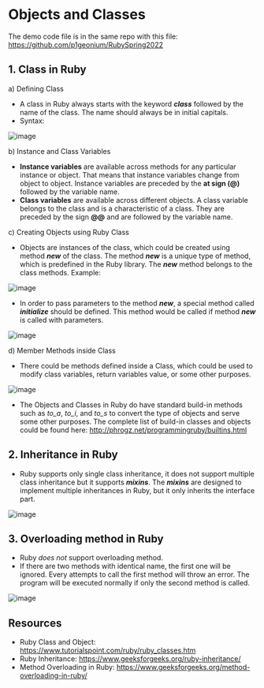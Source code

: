 <h1>Objects and Classes</h1>

The demo code file is in the same repo with this file: https://github.com/p1geonium/RubySpring2022

<h2>1. Class in Ruby</h2>

a) Defining Class
- A class in Ruby always starts with the keyword ***class*** followed by the name of the class. The name should always be in initial capitals.
- Syntax: 

![image](https://user-images.githubusercontent.com/93970330/163698193-05f12d96-5b82-4ebe-95d6-3a80c2b1ddd7.png)

b) Instance and Class Variables

- **Instance variables** are available across methods for any particular instance or object. That means that instance variables change from object to object. Instance variables are preceded by the **at sign (@)** followed by the variable name.
- **Class variables** are available across different objects. A class variable belongs to the class and is a characteristic of a class. They are preceded by the sign **@@** and are followed by the variable name.

c) Creating Objects using Ruby Class

- Objects are instances of the class, which could be created using method ***new*** of the class. The method ***new*** is a unique type of method, which is predefined in the Ruby library. The ***new*** method belongs to the class methods. Example:

![image](https://user-images.githubusercontent.com/93970330/163698481-b832ed74-cff5-4e6b-94c5-60e478b33ce5.png)

- In order to pass parameters to the method ***new***, a special method called ***initialize*** should be defined. This method would be called if method ***new*** is called with parameters.

![image](https://user-images.githubusercontent.com/93970330/163698695-0a273aee-71f1-4e06-bbb5-35e223749777.png)

d) Member Methods inside Class

- There could be methods defined inside a Class, which could be used to modify class variables, return variables value, or some other purposes. 

![image](https://user-images.githubusercontent.com/93970330/163705855-a62bf2d6-9c88-4810-9202-67d47dbc1128.png)

- The Objects and Classes in Ruby do have standard build-in methods such as *to_a*, *to_i*, and *to_s* to convert the type of objects and serve some other purposes. The complete list of build-in classes and objects could be found here: http://phrogz.net/programmingruby/builtins.html

<h2>2. Inheritance in Ruby</h2>

- Ruby supports only single class inheritance, it does not support multiple class inheritance but it supports ***mixins***. The ***mixins*** are designed to implement multiple inheritances in Ruby, but it only inherits the interface part.

![image](https://user-images.githubusercontent.com/93970330/163706427-bd144ebf-1dd8-4a0f-9800-349af2b00edb.png)

<h2>3. Overloading method in Ruby</h2>

- Ruby *does not* support overloading method. 
- If there are two methods with identical name, the first one will be ignored. Every attempts to call the first method will throw an error. The program will be executed normally if only the second method is called.

![image](https://user-images.githubusercontent.com/93970330/163706463-7ded9421-aa35-480f-9b48-126204a2de21.png)

<h2>Resources</h2>

- Ruby Class and Object: https://www.tutorialspoint.com/ruby/ruby_classes.htm
- Ruby Inheritance: https://www.geeksforgeeks.org/ruby-inheritance/
- Method Overloading in Ruby: https://www.geeksforgeeks.org/method-overloading-in-ruby/
